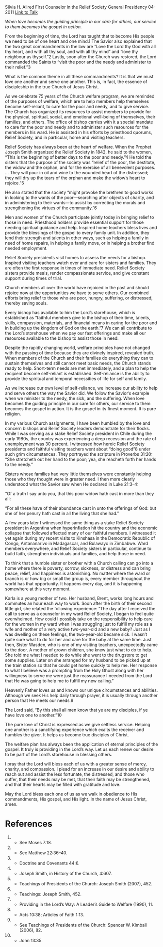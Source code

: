 Silvia H. Allred
First Counselor in the Relief Society General Presidency
04-2011
[Link to Talk](https://www.churchofjesuschrist.org/study/general-conference/2011/04/the-essence-of-discipleship?lang=eng)

_When love becomes the guiding principle in our care for others, our service to them becomes the gospel in action._

From the beginning of time, the Lord has taught that to become His people we need to be of one heart and one mind.1 The Savior also explained that the two great commandments in the law are “Love the Lord thy God with all thy heart, and with all thy soul, and with all thy mind” and “love thy neighbour as thyself.”2 Lastly, soon after the Church was restored, the Lord commanded the Saints to “visit the poor and the needy and administer to their relief.”3

What is the common theme in all these commandments? It is that we must love one another and serve one another. This is, in fact, the essence of discipleship in the true Church of Jesus Christ.

As we celebrate 75 years of the Church welfare program, we are reminded of the purposes of welfare, which are to help members help themselves become self-reliant, to care for the poor and needy, and to give service. The Church has organized its resources to assist members to provide for the physical, spiritual, social, and emotional well-being of themselves, their families, and others. The office of bishop carries with it a special mandate to care for the poor and needy and to administer such resources for the members in his ward. He is assisted in his efforts by priesthood quorums, Relief Society, and in particular, home and visiting teachers.

Relief Society has always been at the heart of welfare. When the Prophet Joseph Smith organized the Relief Society in 1842, he said to the women, “This is the beginning of better days to the poor and needy.”4 He told the sisters that the purpose of the society was “relief of the poor, the destitute, the widow and the orphan, and for the exercise of all benevolent purposes. … They will pour in oil and wine to the wounded heart of the distressed; they will dry up the tears of the orphan and make the widow’s heart to rejoice.”5

He also stated that the society “might provoke the brethren to good works in looking to the wants of the poor—searching after objects of charity, and in administering to their wants—to assist by correcting the morals and strengthening the virtues of the community.”6

Men and women of the Church participate jointly today in bringing relief to those in need. Priesthood holders provide essential support for those needing spiritual guidance and help. Inspired home teachers bless lives and provide the blessings of the gospel to every family unit. In addition, they lend their strength and talents in other ways, such as helping a family in need of home repairs, in helping a family move, or in helping a brother find needed employment.

Relief Society presidents visit homes to assess the needs for a bishop. Inspired visiting teachers watch over and care for sisters and families. They are often the first response in times of immediate need. Relief Society sisters provide meals, render compassionate service, and give constant support during times of trial.

Church members all over the world have rejoiced in the past and should rejoice now at the opportunities we have to serve others. Our combined efforts bring relief to those who are poor, hungry, suffering, or distressed, thereby saving souls.

Every bishop has available to him the Lord’s storehouse, which is established as “faithful members give to the bishop of their time, talents, skills, compassion, materials, and financial means in caring for the poor and in building up the kingdom of God on the earth.”7 We can all contribute to the Lord’s storehouse when we pay our fast offerings and make all our resources available to the bishop to assist those in need.

Despite the rapidly changing world, welfare principles have not changed with the passing of time because they are divinely inspired, revealed truth. When members of the Church and their families do everything they can to sustain themselves and still cannot meet basic needs, the Church stands ready to help. Short-term needs are met immediately, and a plan to help the recipient become self-reliant is established. Self-reliance is the ability to provide the spiritual and temporal necessities of life for self and family.

As we increase our own level of self-reliance, we increase our ability to help and serve others the way the Savior did. We follow the Savior’s example when we minister to the needy, the sick, and the suffering. When love becomes the guiding principle in our care for others, our service to them becomes the gospel in action. It is the gospel in its finest moment. It is pure religion.

In my various Church assignments, I have been humbled by the love and concern bishops and Relief Society leaders demonstrate for their flocks. While I was serving as a stake Relief Society president in Chile during the early 1980s, the country was experiencing a deep recession and the rate of unemployment was 30 percent. I witnessed how heroic Relief Society presidents and faithful visiting teachers went about “doing good”8 under such grim circumstances. They portrayed the scripture in Proverbs 31:20: “She stretcheth out her hand to the poor; yea, she reacheth forth her hands to the needy.”

Sisters whose families had very little themselves were constantly helping those who they thought were in greater need. I then more clearly understood what the Savior saw when He declared in Luke 21:3–4:

“Of a truth I say unto you, that this poor widow hath cast in more than they all:

“For all these have of their abundance cast in unto the offerings of God: but she of her penury hath cast in all the living that she had.”

A few years later I witnessed the same thing as a stake Relief Society president in Argentina when hyperinflation hit the country and the economic collapse that followed affected many of our faithful members. I witnessed it yet again during my recent visits to Kinshasa in the Democratic Republic of Congo, Antananarivo in Madagascar, and Bulawayo in Zimbabwe. Ward members everywhere, and Relief Society sisters in particular, continue to build faith, strengthen individuals and families, and help those in need.

To think that a humble sister or brother with a Church calling can go into a home where there is poverty, sorrow, sickness, or distress and can bring peace, relief, and happiness is astonishing. No matter where the ward or branch is or how big or small the group is, every member throughout the world has that opportunity. It happens every day, and it is happening somewhere at this very moment.

Karla is a young mother of two. Her husband, Brent, works long hours and commutes an hour each way to work. Soon after the birth of their second little girl, she related the following experience: “The day after I received the call to serve as a counselor in my ward Relief Society, I began to feel quite overwhelmed. How could I possibly take on the responsibility to help care for the women in my ward when I was struggling just to fulfill my role as a wife and mother of a very active two-year-old and a new baby? Just as I was dwelling on these feelings, the two-year-old became sick. I wasn’t quite sure what to do for her and care for the baby at the same time. Just then, Sister Wasden, who is one of my visiting teachers, unexpectedly came to the door. A mother of grown children, she knew just what to do to help. She told me what I needed to do while she went to the drugstore to get some supplies. Later on she arranged for my husband to be picked up at the train station so that he could get home quickly to help me. Her response to what I believe was a prompting from the Holy Ghost along with her willingness to serve me were just the reassurance I needed from the Lord that He was going to help me to fulfill my new calling.”

Heavenly Father loves us and knows our unique circumstances and abilities. Although we seek His help daily through prayer, it is usually through another person that He meets our needs.9

The Lord said, “By this shall all men know that ye are my disciples, if ye have love one to another.”10

The pure love of Christ is expressed as we give selfless service. Helping one another is a sanctifying experience which exalts the receiver and humbles the giver. It helps us become true disciples of Christ.

The welfare plan has always been the application of eternal principles of the gospel. It truly is providing in the Lord’s way. Let us each renew our desire to be part of the Lord’s storehouse in blessing others.

I pray that the Lord will bless each of us with a greater sense of mercy, charity, and compassion. I plead for an increase in our desire and ability to reach out and assist the less fortunate, the distressed, and those who suffer, that their needs may be met, that their faith may be strengthened, and that their hearts may be filled with gratitude and love.

May the Lord bless each one of us as we walk in obedience to His commandments, His gospel, and His light. In the name of Jesus Christ, amen.

# References
1. - See Moses 7:18.
2. - See Matthew 22:36–40.
3. - Doctrine and Covenants 44:6.
4. - Joseph Smith, in History of the Church, 4:607.
5. - Teachings of Presidents of the Church: Joseph Smith (2007), 452.
6. - Teachings: Joseph Smith, 452.
7. - Providing in the Lord’s Way: A Leader’s Guide to Welfare (1990), 11.
8. - Acts 10:38; Articles of Faith 1:13.
9. - See Teachings of Presidents of the Church: Spencer W. Kimball (2006), 82.
10. - John 13:35.